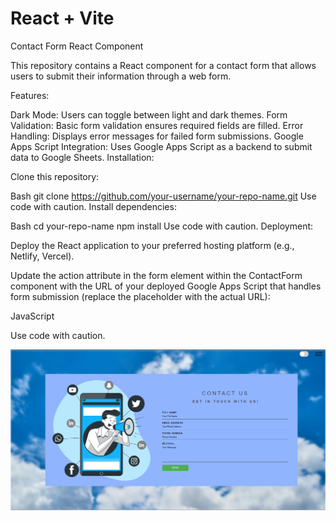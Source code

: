 # React + Vite

Contact Form React Component

This repository contains a React component for a contact form that allows users to submit their information through a web form.

Features:

Dark Mode: Users can toggle between light and dark themes.
Form Validation: Basic form validation ensures required fields are filled.
Error Handling: Displays error messages for failed form submissions.
Google Apps Script Integration: Uses Google Apps Script as a backend to submit data to Google Sheets.
Installation:

Clone this repository:

Bash
git clone https://github.com/your-username/your-repo-name.git
Use code with caution.
Install dependencies:

Bash
cd your-repo-name
npm install
Use code with caution.
Deployment:

Deploy the React application to your preferred hosting platform (e.g., Netlify, Vercel).

Update the action attribute in the form element within the ContactForm component with the URL of your deployed Google Apps Script that handles form submission (replace the placeholder with the actual URL):

JavaScript
  <form method="post" action="**https://script.google.com/macros/s/AKfycbx_n7v-omFKeNzOvPxWpiqeWlCueDTX4rfPYnNMdJzi84dVo2vwWbwqTAvaLUzifA8O/exec**" className="contact-form">
Use code with caution.

![Alt text](public/Screenshot.png)

